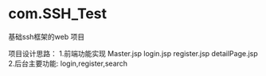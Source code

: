 # com.SSH_Test
基础ssh框架的web 项目

项目设计思路：
    1.前端功能实现
        Master.jsp
        login.jsp
        register.jsp
        detailPage.jsp
    2.后台主要功能:
        login,register,search
